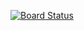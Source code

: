 [![Board Status](https://dev.azure.com/mf-connect-lab/18638956-7d83-4566-a363-0b091a0ff71e/05750e08-644e-4183-b654-08db8f7afaf1/_apis/work/boardbadge/de9ccb03-a6a7-40f8-8d89-aba6a3fc149f)](https://dev.azure.com/mf-connect-lab/18638956-7d83-4566-a363-0b091a0ff71e/_boards/board/t/05750e08-644e-4183-b654-08db8f7afaf1/Microsoft.RequirementCategory)